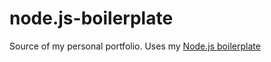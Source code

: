 node.js-boilerplate
===================

Source of my personal portfolio.
Uses my [Node.js boilerplate](https://github.com/danielhusar/node.js-boilerplate)